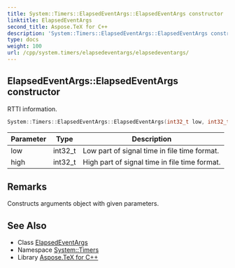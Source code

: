 ```yaml
---
title: System::Timers::ElapsedEventArgs::ElapsedEventArgs constructor
linktitle: ElapsedEventArgs
second_title: Aspose.TeX for C++
description: 'System::Timers::ElapsedEventArgs::ElapsedEventArgs constructor. RTTI information in C++.'
type: docs
weight: 100
url: /cpp/system.timers/elapsedeventargs/elapsedeventargs/
---
```

## ElapsedEventArgs::ElapsedEventArgs constructor


RTTI information.

```cpp
System::Timers::ElapsedEventArgs::ElapsedEventArgs(int32_t low, int32_t high)
```


| Parameter | Type | Description |
| --- | --- | --- |
| low | int32_t | Low part of signal time in file time format. |
| high | int32_t | High part of signal time in file time format. |
## Remarks


Constructs arguments object with given parameters. 
## See Also

* Class [ElapsedEventArgs](../)
* Namespace [System::Timers](../../)
* Library [Aspose.TeX for C++](../../../)
